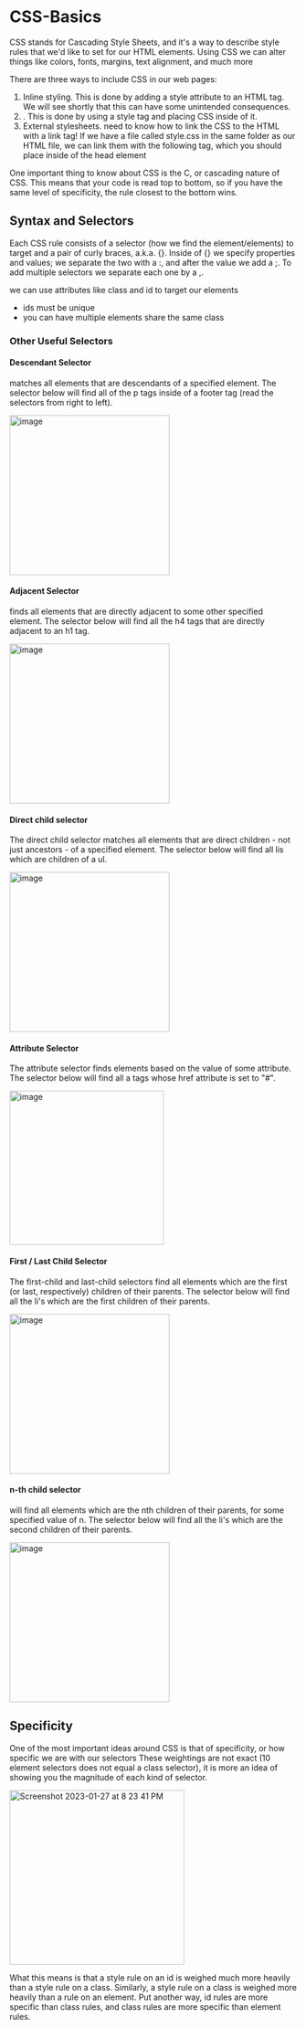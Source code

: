 # CSS-Basics

CSS stands for Cascading Style Sheets, and it's a way to describe style rules that we'd like to set for our HTML elements. Using CSS we can alter things like colors, fonts, margins, text alignment, and much more

There are three ways to include CSS in our web pages:
1. Inline styling. This is done by adding a style attribute to an HTML tag. We will see shortly that this can have some unintended consequences.
2. <style></style>. This is done by using a style tag and placing CSS inside of it.
3. External stylesheets. need to know how to link the CSS to the HTML with a link tag! If we have a file called style.css in the same folder as our HTML file, we can link them with the following tag, which you should place inside of the head element
<!-- <link rel="stylesheet" href="style.css"> -->

One important thing to know about CSS is the C, or cascading nature of CSS. This means that your code is read top to bottom, so if you have the same level of specificity, the rule closest to the bottom wins.

## Syntax and Selectors

Each CSS rule consists of a selector (how we find the element/elements) to target and a pair of curly braces, a.k.a. {}. Inside of {} we specify properties and values; we separate the two with a :, and after the value we add a ;. To add multiple selectors we separate each one by a ,. 

we can use attributes like class and id to target our elements
- ids must be unique
- you can have multiple elements share the same class

### Other Useful Selectors

#### Descendant Selector
matches all elements that are descendants of a specified element. The selector below will find all of the p tags inside of a footer tag (read the selectors from right to left).

<img width="280" alt="image" src="https://user-images.githubusercontent.com/101606295/215228312-2da8cdbf-fb4a-4e16-b2e4-4d538a39b87a.png">

#### Adjacent Selector
finds all elements that are directly adjacent to some other specified element. The selector below will find all the h4 tags that are directly adjacent to an h1 tag.

<img width="280" alt="image" src="https://user-images.githubusercontent.com/101606295/215228638-15b3958a-ea5e-46b8-af0a-0ab699f8a64e.png">

#### Direct child selector
The direct child selector matches all elements that are direct children - not just ancestors - of a specified element. The selector below will find all lis which are children of a ul.

<img width="280" alt="image" src="https://user-images.githubusercontent.com/101606295/215230084-5c0d4809-bbec-448a-bbf5-2d091a6ea0ce.png">

#### Attribute Selector
The attribute selector finds elements based on the value of some attribute. The selector below will find all a tags whose href attribute is set to "#".

<img width="270" alt="image" src="https://user-images.githubusercontent.com/101606295/215230242-5c4b74a5-0dea-4449-b216-ceb250c5bfe5.png">

#### First / Last Child Selector
The first-child and last-child selectors find all elements which are the first (or last, respectively) children of their parents. The selector below will find all the li's which are the first children of their parents.

<img width="280" alt="image" src="https://user-images.githubusercontent.com/101606295/215230282-aa3192fc-1c57-4ff0-8263-40fbad30abed.png">

#### n-th child selector
will find all elements which are the nth children of their parents, for some specified value of n. The selector below will find all the li's which are the second children of their parents.

<img width="280" alt="image" src="https://user-images.githubusercontent.com/101606295/215230368-59d93a0a-8ad7-4fa0-a487-3b969cc284c7.png">

## Specificity

One of the most important ideas around CSS is that of specificity, or how specific we are with our selectors
These weightings are not exact (10 element selectors does not equal a class selector), it is more an idea of showing you the magnitude of each kind of selector.

<img width="306" alt="Screenshot 2023-01-27 at 8 23 41 PM" src="https://user-images.githubusercontent.com/101606295/215234023-ad6fe43c-562f-46fe-9743-87d9e6947003.png">

What this means is that a style rule on an id is weighed much more heavily than a style rule on a class. Similarly, a style rule on a class is weighed more heavily than a rule on an element. Put another way, id rules are more specific than class rules, and class rules are more specific than element rules.












